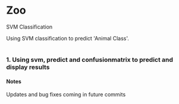 # Zoo
SVM Classification

Using SVM classification to predict 'Animal Class'.
# 
### 1. Using svm, predict and confusionmatrix to predict and display results


#### Notes
Updates and bug fixes coming in future commits